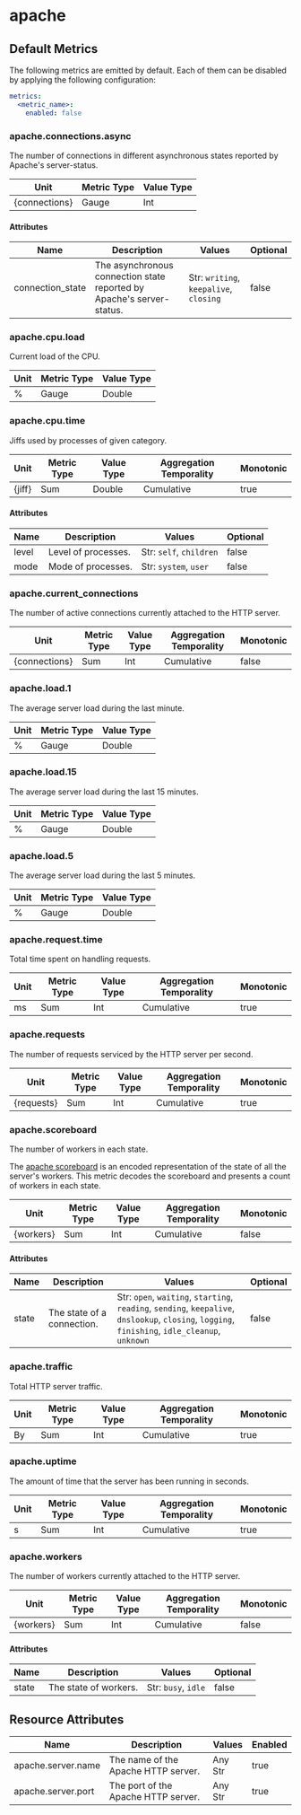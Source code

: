 [comment]: <> (Code generated by mdatagen. DO NOT EDIT.)

# apache

## Default Metrics

The following metrics are emitted by default. Each of them can be disabled by applying the following configuration:

```yaml
metrics:
  <metric_name>:
    enabled: false
```

### apache.connections.async

The number of connections in different asynchronous states reported by Apache's server-status.

| Unit | Metric Type | Value Type |
| ---- | ----------- | ---------- |
| {connections} | Gauge | Int |

#### Attributes

| Name | Description | Values | Optional |
| ---- | ----------- | ------ | -------- |
| connection_state | The asynchronous connection state reported by Apache's server-status. | Str: ``writing``, ``keepalive``, ``closing`` | false |

### apache.cpu.load

Current load of the CPU.

| Unit | Metric Type | Value Type |
| ---- | ----------- | ---------- |
| % | Gauge | Double |

### apache.cpu.time

Jiffs used by processes of given category.

| Unit | Metric Type | Value Type | Aggregation Temporality | Monotonic |
| ---- | ----------- | ---------- | ----------------------- | --------- |
| {jiff} | Sum | Double | Cumulative | true |

#### Attributes

| Name | Description | Values | Optional |
| ---- | ----------- | ------ | -------- |
| level | Level of processes. | Str: ``self``, ``children`` | false |
| mode | Mode of processes. | Str: ``system``, ``user`` | false |

### apache.current_connections

The number of active connections currently attached to the HTTP server.

| Unit | Metric Type | Value Type | Aggregation Temporality | Monotonic |
| ---- | ----------- | ---------- | ----------------------- | --------- |
| {connections} | Sum | Int | Cumulative | false |

### apache.load.1

The average server load during the last minute.

| Unit | Metric Type | Value Type |
| ---- | ----------- | ---------- |
| % | Gauge | Double |

### apache.load.15

The average server load during the last 15 minutes.

| Unit | Metric Type | Value Type |
| ---- | ----------- | ---------- |
| % | Gauge | Double |

### apache.load.5

The average server load during the last 5 minutes.

| Unit | Metric Type | Value Type |
| ---- | ----------- | ---------- |
| % | Gauge | Double |

### apache.request.time

Total time spent on handling requests.

| Unit | Metric Type | Value Type | Aggregation Temporality | Monotonic |
| ---- | ----------- | ---------- | ----------------------- | --------- |
| ms | Sum | Int | Cumulative | true |

### apache.requests

The number of requests serviced by the HTTP server per second.

| Unit | Metric Type | Value Type | Aggregation Temporality | Monotonic |
| ---- | ----------- | ---------- | ----------------------- | --------- |
| {requests} | Sum | Int | Cumulative | true |

### apache.scoreboard

The number of workers in each state.

The [apache scoreboard](https://metacpan.org/pod/Apache::Scoreboard#DESCRIPTION) is an encoded representation of the state of all the server's workers. This metric decodes the scoreboard and presents a count of workers in each state.

| Unit | Metric Type | Value Type | Aggregation Temporality | Monotonic |
| ---- | ----------- | ---------- | ----------------------- | --------- |
| {workers} | Sum | Int | Cumulative | false |

#### Attributes

| Name | Description | Values | Optional |
| ---- | ----------- | ------ | -------- |
| state | The state of a connection. | Str: ``open``, ``waiting``, ``starting``, ``reading``, ``sending``, ``keepalive``, ``dnslookup``, ``closing``, ``logging``, ``finishing``, ``idle_cleanup``, ``unknown`` | false |

### apache.traffic

Total HTTP server traffic.

| Unit | Metric Type | Value Type | Aggregation Temporality | Monotonic |
| ---- | ----------- | ---------- | ----------------------- | --------- |
| By | Sum | Int | Cumulative | true |

### apache.uptime

The amount of time that the server has been running in seconds.

| Unit | Metric Type | Value Type | Aggregation Temporality | Monotonic |
| ---- | ----------- | ---------- | ----------------------- | --------- |
| s | Sum | Int | Cumulative | true |

### apache.workers

The number of workers currently attached to the HTTP server.

| Unit | Metric Type | Value Type | Aggregation Temporality | Monotonic |
| ---- | ----------- | ---------- | ----------------------- | --------- |
| {workers} | Sum | Int | Cumulative | false |

#### Attributes

| Name | Description | Values | Optional |
| ---- | ----------- | ------ | -------- |
| state | The state of workers. | Str: ``busy``, ``idle`` | false |

## Resource Attributes

| Name | Description | Values | Enabled |
| ---- | ----------- | ------ | ------- |
| apache.server.name | The name of the Apache HTTP server. | Any Str | true |
| apache.server.port | The port of the Apache HTTP server. | Any Str | true |
